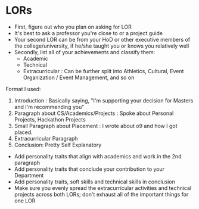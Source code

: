 
# LORs

- First, figure out who you plan on asking for LOR
- It's best to ask a professor you're close to or a project guide 
- Your second LOR can be from your HoD or other executive members of the college/university, if he/she taught you or knows you relatively well
- Secondly, list all of your achievements and classify them: 
	- Academic
	- Technical
	- Extracurricular : Can be further split into Athletics, Cultural, Event Organization / Event Management, and so on

Format I used:

1. Introduction : Basically saying, "I'm supporting your decision for Masters and I'm recommending you"
2. Paragraph about CS/Academics/Projects : Spoke about Personal Projects, Hackathon Projects
3. Small Paragraph about Placement : I wrote about o9 and how I got placed. 
4. Extracurricular Paragraph
5. Conclusion: Pretty Self Explanatory

- Add personality traits that align with academics and work in the 2nd paragraph
- Add personality traits that conclude your contribution to your Department
- Add personality traits, soft skills and technical skills in conclusion 
- Make sure you evenly spread the extracurricular activities and technical projects across both LORs; don't exhaust all of the important things for one LOR